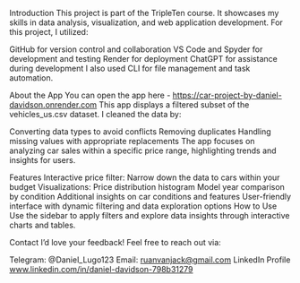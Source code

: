Introduction
This project is part of the TripleTen course. It showcases my skills in data analysis, visualization, and web application development. For this project, I utilized:

GitHub for version control and collaboration
VS Code and Spyder for development and testing
Render for deployment
ChatGPT for assistance during development
I also used CLI for file management and task automation.

About the App
You can open the app here - https://car-project-by-daniel-davidson.onrender.com
This app displays a filtered subset of the vehicles_us.csv dataset. I cleaned the data by:

Converting data types to avoid conflicts
Removing duplicates
Handling missing values with appropriate replacements
The app focuses on analyzing car sales within a specific price range, highlighting trends and insights for users.

Features
Interactive price filter: Narrow down the data to cars within your budget
Visualizations:
Price distribution histogram
Model year comparison by condition
Additional insights on car conditions and features
User-friendly interface with dynamic filtering and data exploration options
How to Use
Use the sidebar to apply filters and explore data insights through interactive charts and tables.

Contact
I’d love your feedback! Feel free to reach out via:

Telegram: @Daniel_Lugo123
Email: ruanvanjack@gmail.com
LinkedIn Profile www.linkedin.com/in/daniel-davidson-798b31279

 
